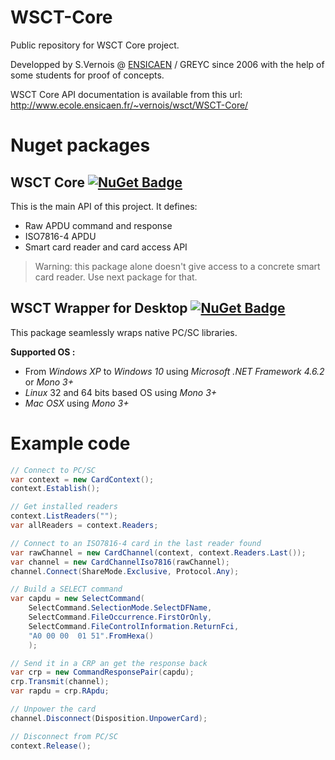 WSCT-Core
=========

Public repository for WSCT Core project.

Developped by S.Vernois @ [ENSICAEN](https://www.ensicaen.fr) / GREYC since 2006 with the help of some students for proof of concepts.

WSCT Core API documentation is available from this url: http://www.ecole.ensicaen.fr/~vernois/wsct/WSCT-Core/

# Nuget packages

## WSCT Core  [![NuGet Badge](https://buildstats.info/nuget/WSCT.Core)](https://www.nuget.org/packages/WSCT.Core/)

This is the main API of this project.
It defines:
  * Raw APDU command and response
  * ISO7816-4 APDU
  * Smart card reader and card access API

> Warning: this package alone doesn't give access to a concrete smart card reader. Use next package for that.

## WSCT Wrapper for Desktop [![NuGet Badge](https://buildstats.info/nuget/WSCT.Wrapper.Desktop)](https://www.nuget.org/packages/WSCT.Wrapper.Desktop/)
This package seamlessly wraps native PC/SC libraries.

**Supported OS :**
  * From *Windows XP* to *Windows 10* using *Microsoft .NET Framework 4.6.2* or *Mono 3+*
  * *Linux* 32 and 64 bits based OS using *Mono 3+*
  * *Mac OSX* using *Mono 3+*

# Example code
```csharp
// Connect to PC/SC
var context = new CardContext();
context.Establish();

// Get installed readers
context.ListReaders("");
var allReaders = context.Readers;

// Connect to an ISO7816-4 card in the last reader found
var rawChannel = new CardChannel(context, context.Readers.Last());
var channel = new CardChannelIso7816(rawChannel);
channel.Connect(ShareMode.Exclusive, Protocol.Any);

// Build a SELECT command
var capdu = new SelectCommand(
	SelectCommand.SelectionMode.SelectDFName,
	SelectCommand.FileOccurrence.FirstOrOnly,
	SelectCommand.FileControlInformation.ReturnFci, 
	"A0 00 00  01 51".FromHexa()
	);

// Send it in a CRP an get the response back
var crp = new CommandResponsePair(capdu);
crp.Transmit(channel);
var rapdu = crp.RApdu;

// Unpower the card
channel.Disconnect(Disposition.UnpowerCard);

// Disconnect from PC/SC
context.Release();
```
